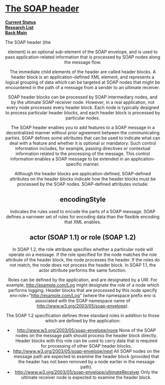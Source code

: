 # **[The SOAP header](https://www.ibm.com/docs/en/integration-bus/10.0?topic=message-soap-header#ac55790_)**

**[Current Status](../../../development/status/weekly/current_status.md)**\
**[Research List](../../../research/research_list.md)**\
**[Back Main](../../../README.md)**

The SOAP header (the <Header> element) is an optional sub-element of the SOAP envelope, and is used to pass application-related information that is processed by SOAP nodes along the message flow.

The immediate child elements of the header are called header blocks. A header block is an application-defined XML element, and represents a logical grouping of data which can be targeted at SOAP nodes that might be encountered in the path of a message from a sender to an ultimate receiver.

SOAP header blocks can be processed by SOAP intermediary nodes, and by the ultimate SOAP receiver node. However, in a real application, not every node processes every header block. Each node is typically designed to process particular header blocks, and each header block is processed by particular nodes.

The SOAP header enables you to add features to a SOAP message in a decentralized manner without prior agreement between the communicating parties. SOAP defines some attributes that can be used to indicate what can deal with a feature and whether it is optional or mandatory. Such control information includes, for example, passing directives or contextual information related to the processing of the message. This control information enables a SOAP message to be extended in an application-specific manner.

Although the header blocks are application-defined, SOAP-defined attributes on the header blocks indicate how the header blocks must be processed by the SOAP nodes. SOAP-defined attributes include:

## encodingStyle

Indicates the rules used to encode the parts of a SOAP message. SOAP defines a narrower set of rules for encoding data than the flexible encoding that XML enables.

## actor (SOAP 1.1) or role (SOAP 1.2)

In SOAP 1.2, the role attribute specifies whether a particular node will operate on a message. If the role specified for the node matches the role attribute of the header block, the node processes the header. If the roles do not match, the node does not process the header block. In SOAP 1.1, the actor attribute performs the same function.

Roles can be defined by the application, and are designated by a URI. For example, <http://example.com/Log> might designate the role of a node which performs logging. Header blocks that are processed by this node specify env:role="<http://example.com/Log>" (where the namespace prefix env is associated with the SOAP namespace name of <http://www.w3.org/2003/05/soap-envelope>).

The SOAP 1.2 specification defines three standard roles in addition to those which are defined by the application:

- <http://www.w3.org/2003/05/soap-envelope/none>
None of the SOAP nodes on the message path should process the header block directly. Header blocks with this role can be used to carry data that is required for processing of other SOAP header blocks.
- <http://www.w3.org/2003/05/soap-envelope/next>
All SOAP nodes on the message path are expected to examine the header block (provided that the header has not been removed by a node earlier in the message path).
- <http://www.w3.org/2003/05/soap-envelope/ultimateReceiver>
Only the ultimate receiver node is expected to examine the header block.
